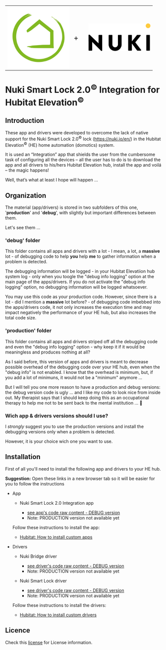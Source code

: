 <table style="width:100%">
  <tr>
    <td style="width: 45%;">
      <img src="https://raw.githubusercontent.com/MAFFPT/Hubitat/master/Nuki%20Smart%20Lock%202.0/icons/Hubitat-logo.jpg" alt="Hubitat" width="200"/>
    </td>
    <td style="width: 10%;"><p style="font-size: x-large;">+</p></td>
    <td style="width: 45%;">
      <img src="https://raw.githubusercontent.com/MAFFPT/Hubitat/master/Nuki%20Smart%20Lock%202.0/icons/Nuki-logo.png" alt="Nuki" width="200"/>
    </td>
  </tr>
</table>

# Nuki Smart Lock 2.0<sup>&copy;</sup> Integration for Hubitat Elevation<sup>&copy;</sup>

## Introduction
These app and drivers were developed to overcome the lack of native support for the Nuki Smart Lock 2.0<sup>&copy;</sup> lock (https://nuki.io/en/) in the Hubitat Elevation<sup>&copy;</sup> (HE) home automation (domotics) system.

It is used an “Integration” app that shields the user from the cumbersome task of configuring all the devices – all the user has to do is to download the app and all drivers to his/hers Hubitat Elevation hub, install the app and voilá – the magic happens!

Well, that’s what at least I hope will happen …

## Organization

The material (app/drivers) is stored in two subfolders of this one, '**production**' and '**debug**', with slightly but important differences between them.

Let's see them ...

### 'debug' folder

This folder contains all apps and drivers with a lot - I mean, a lot, a **massive** lot - of debugging code to help **you** help **me** to gather information when a problem is detected.

The debugging information will be logged - in your Hubitat Elevatiion hub system log - only when you toogle the "debug info logging" option at the main page of the apps/drivers. If you do not activate the "debug info logging" option, no debugging information will be logged whatsoever.

You may use this code as your production code. However, since there is a lot - did I mention a **massive** lot before? - of debugging code imbebbed into the apps/drivers code, it not only increases the execution time and may impact negatively the performance of your HE hub, but also increases the total code size.

### 'production' folder

This folder contains all apps and drivers striped off all the debugging code and even the "debug info logging" option - why keep it if it would be meaningless and produces nothing at all?

As I said before, this version of apps and drivers is meant to decrease possible overhead of the debugging code over your HE hub, even when the "debug info" is not enabled. I know that the overhead is minimum, but, if you add a lot of minimuns, it would not be a "minimum" anymore ...

But I will tell you one more reason to have a production and debug versions: the debug version code is ugly ... and I like my code to look nice from inside out. My therapist says that I should keep doing this as an occupational therapy to help me not to be sent back to the mental institution ... 🤪

### Wich app & drivers versions should I use?

I *strongly* suggest you to use the production versions and install the debugging versions only when a problem is detected.

However, it is your choice wich one you want to use.


## Installation

First of all you'll need to install the following app and drivers to your HE hub.

**Suggestion:** Open these links in a new browser tab so it will be easier for you to follow the instructions

* App

  * Nuki Smart Lock 2.0 Integration app
  
     * [see app's code raw content - DEBUG version](https://raw.githubusercontent.com/MAFFPT/Hubitat/master/Nuki%20Smart%20Lock%202.0/Apps%20%26%20drivers/debug/apps/Nuki%20Smart%20Lock%202.0%20Integration)
     * Note: PRODUCTION version not available yet
  
  Follow these instructions to install the app:
  
   * [Hubitat: How to install custom apps](https://docs.hubitat.com/index.php?title=How_to_Install_Custom_Apps)
  
  
* Drivers

  * Nuki Bridge driver
    * [see driver's code raw content - DEBUG version](https://raw.githubusercontent.com/MAFFPT/Hubitat/master/Nuki%20Smart%20Lock%202.0/Apps%20%26%20drivers/debug/drivers/Nuki%20Bridge)
     * Note: PRODUCTION version not available yet
     
  * Nuki Smart Lock driver
     * [see driver's code raw content - DEBUG version](https://raw.githubusercontent.com/MAFFPT/Hubitat/master/Nuki%20Smart%20Lock%202.0/Apps%20%26%20drivers/debug/drivers/Nuki%20Smart%20Lock%202.0)
     * Note: PRODUCTION version not available yet
    
  Follow these instructions to install the drivers:
  
   * [Hubitat: How to install custom drivers](https://docs.hubitat.com/index.php?title=How_to_Install_Custom_Drivers)   

## Licence

Check this [license]() for License information.

